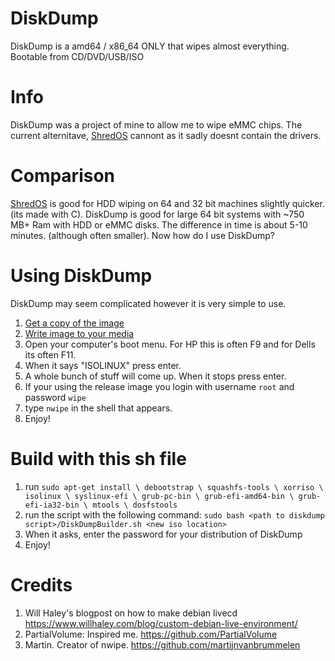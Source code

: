 # DiskDump
DiskDump is a amd64 / x86_64 ONLY that wipes almost everything. Bootable from CD/DVD/USB/ISO 
# Info
DiskDump was a project of mine to allow me to wipe eMMC chips. The current alternitave, [ShredOS](https://github.com/PartialVolume/shredos.x86_64) cannont as it sadly doesnt contain the drivers.
# Comparison
[ShredOS](https://github.com/PartialVolume/shredos.x86_64) is good for HDD wiping on 64 and 32 bit machines slightly quicker. (its made with C).
DiskDump is good for large 64 bit systems with ~750 MB+ Ram with HDD or eMMC disks. The difference in time is about 5-10 minutes. (although often smaller). Now how do I use DiskDump?
# Using DiskDump
DiskDump may seem complicated however it is very simple to use.
1. [Get a copy of the image](https://github.com/Awire9966/DiskDump/releases/tag/1.0)
2. [Write image to your media](https://github.com/Awire9966/DiskDump/blob/main/WRITE_TO_DISK.md)
3. Open your computer's boot menu. For HP this is often F9 and for Dells its often F11.
4. When it says "ISOLINUX" press enter.
5. A whole bunch of stuff will come up. When it stops press enter.
6. If your using the release image you login with username ```root``` and password ```wipe```
7. type ```nwipe``` in the shell that appears.
8. Enjoy!
# Build with this sh file
1. run ``sudo apt-get install \
    debootstrap \
    squashfs-tools \
    xorriso \
    isolinux \
    syslinux-efi \
    grub-pc-bin \
    grub-efi-amd64-bin \
    grub-efi-ia32-bin \
    mtools \
    dosfstools``
2. run the script with the following command: ``sudo bash <path to diskdump script>/DiskDumpBuilder.sh <new iso location>``
3. When it asks, enter the password for your distribution of DiskDump
4. Enjoy!

# Credits
1. Will Haley's blogpost on how to make debian livecd https://www.willhaley.com/blog/custom-debian-live-environment/
2. PartialVolume: Inspired me. https://github.com/PartialVolume
3. Martin. Creator of nwipe. https://github.com/martijnvanbrummelen
